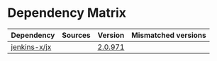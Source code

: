 # Dependency Matrix

Dependency | Sources | Version | Mismatched versions
---------- | ------- | ------- | -------------------
[jenkins-x/jx](https://github.com/jenkins-x/jx.git) |  | [2.0.971](https://github.com/jenkins-x/jx/releases/tag/v2.0.971) | 
